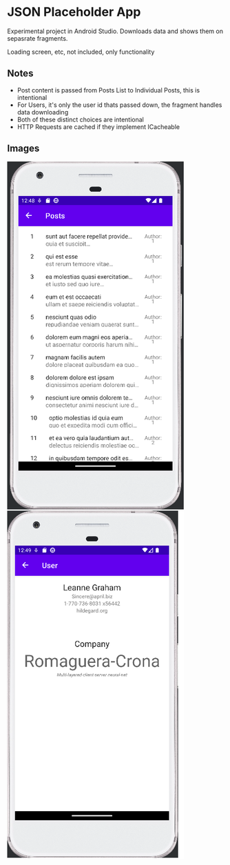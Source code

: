 # JSON Placeholder App
Experimental project in Android Studio. Downloads data and shows them on sepasrate fragments.

Loading screen, etc, not included, only functionality

## Notes
- Post content is passed from Posts List to Individual Posts, this is intentional
- For Users, it's only the user id thats passed down, the fragment handles data downloading
- Both of these distinct choices are intentional
- HTTP Requests are cached if they implement ICacheable

## Images
![](images/image1.png)
![](images/image2.png)